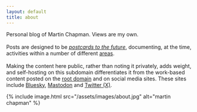 ```yaml
---
layout: default
title: about
---
```

Personal blog of Martin Chapman. Views are my own.
<br>
<br>
Posts are designed to be [_postcards to the future_](https://vukutu.com/blog/2010/07/postcards-to-the-future/'),
documenting, at the time, activities within a number of different [areas](/tags).
<br>
<br>
Making the content here public, rather than noting it privately, adds weight, and self-hosting on this subdomain
differentiates it from the work-based content posted on the [root domain](https://martinchapman.co.uk) and on social
media sites. These sites include [Bluesky](https://bsky.app/profile/martinchapman.bsky.social),
[Mastodon](https://mastodon.social/@martinchapman) and [Twitter (X)](https://x.com/martin_chap_man).

{%
  include image.html
  src="/assets/images/about.jpg"
  alt="martin chapman"
%}
